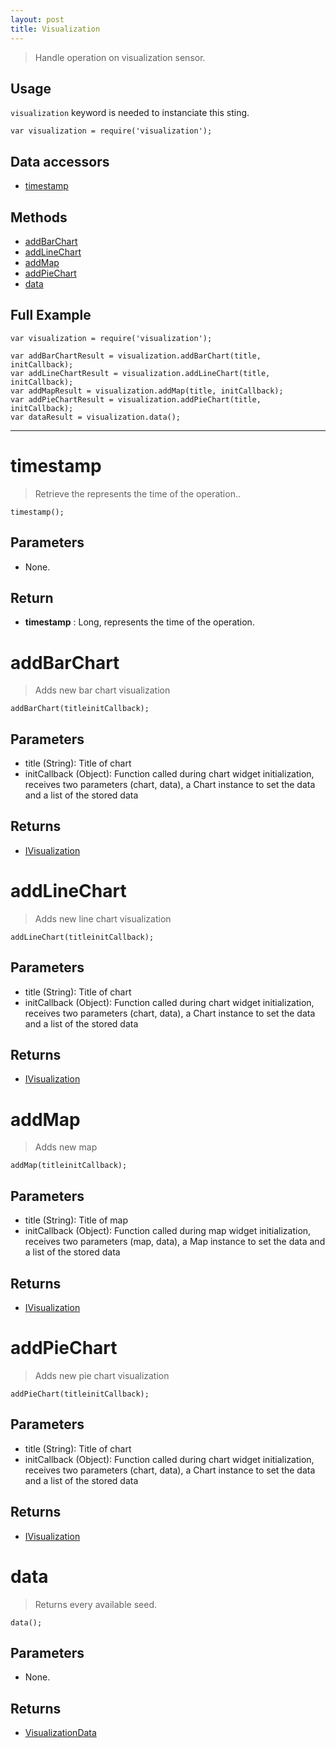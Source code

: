 ```yaml
---
layout: post
title: Visualization
---
```


> Handle operation on visualization sensor.

Usage
-----

`visualization` keyword is needed to instanciate this sting.

    var visualization = require('visualization');


Data accessors
--------------

- [timestamp](#timestamp)

Methods
-------

- [addBarChart](#addbarchart)
- [addLineChart](#addlinechart)
- [addMap](#addmap)
- [addPieChart](#addpiechart)
- [data](#data)

Full Example
------------

    var visualization = require('visualization');

    var addBarChartResult = visualization.addBarChart(title, initCallback);
    var addLineChartResult = visualization.addLineChart(title, initCallback);
    var addMapResult = visualization.addMap(title, initCallback);
    var addPieChartResult = visualization.addPieChart(title, initCallback);
    var dataResult = visualization.data();




---


timestamp
=========

> Retrieve the represents the time of the operation..

    timestamp();

Parameters
----------

- None.

Return
------

- __timestamp__ : Long, represents the time of the operation.




addBarChart
===========

> Adds new bar chart visualization

    addBarChart(titleinitCallback);

Parameters
----------

- title (String): Title of chart
- initCallback (Object): Function called during chart widget initialization, receives two parameters (chart, data), a Chart instance to set the data and a list of the stored data
 
Returns
-------
- [IVisualization](/jsdoc/1.11.0/stings-visualization/IVisualization.html)

addLineChart
============

> Adds new line chart visualization

    addLineChart(titleinitCallback);

Parameters
----------

- title (String): Title of chart
- initCallback (Object): Function called during chart widget initialization, receives two parameters (chart, data), a Chart instance to set the data and a list of the stored data
 
Returns
-------
- [IVisualization](/jsdoc/1.11.0/stings-visualization/IVisualization.html)

addMap
======

> Adds new map

    addMap(titleinitCallback);

Parameters
----------

- title (String): Title of map
- initCallback (Object): Function called during map widget initialization, receives two parameters (map, data), a Map instance to set the data and a list of the stored data
 
Returns
-------
- [IVisualization](/jsdoc/1.11.0/stings-visualization/IVisualization.html)

addPieChart
===========

> Adds new pie chart visualization

    addPieChart(titleinitCallback);

Parameters
----------

- title (String): Title of chart
- initCallback (Object): Function called during chart widget initialization, receives two parameters (chart, data), a Chart instance to set the data and a list of the stored data
 
Returns
-------
- [IVisualization](/jsdoc/1.11.0/stings-visualization/IVisualization.html)

data
====

> Returns every available seed.

    data();

Parameters
----------

- None.
 
Returns
-------
- [VisualizationData](visualizationData.html)
 
